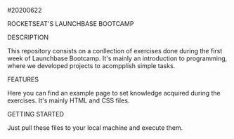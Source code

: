 #20200622

ROCKETSEAT'S LAUNCHBASE BOOTCAMP

DESCRIPTION

This repository consists on a conllection of exercises done during the first week of Launchbase Bootcamp. It's mainly an introduction to programming, where we developed projects to acompplish simple tasks.

FEATURES

Here you can find an example page to set knowledge acquired during the exercises. It's mainly HTML and CSS files.

GETTING STARTED

Just pull these files to your local machine and execute them.